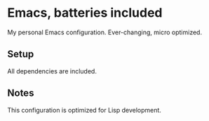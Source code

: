 # Emacs, batteries included

My personal Emacs configuration.
Ever-changing, micro optimized.


## Setup

All dependencies are included.


## Notes

This configuration is optimized for Lisp development.
